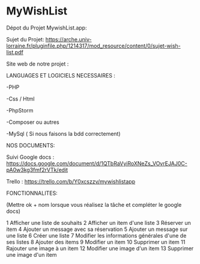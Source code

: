 # MyWishList



Dépot du Projet MywishList.app:

Sujet du Projet:
https://arche.univ-lorraine.fr/pluginfile.php/1214317/mod_resource/content/0/sujet-wish-list.pdf

Site web de notre projet :



LANGUAGES ET LOGICIELS NECESSAIRES :



-PHP

-Css / Html

-PhpStorm

-Composer ou autres

-MySql ( Si nous faisons la bdd correctement)



NOS DOCUMENTS:



Suivi Google docs : 
https://docs.google.com/document/d/1QTbRaVyiRoXNeZs_VOvrEJAJ0C-pA0w3kg3fmf2rVTk/edit

Trello : 
https://trello.com/b/Y0xcszzv/mywishlistapp




FONCTIONNALITES: 


(Mettre ok + nom lorsque vous réalisez la tâche et compléter le google docs)

1 Afficher une liste de souhaits
2 Afficher un item d'une liste
3 Réserver un item
4 Ajouter un message avec sa réservation
5 Ajouter un message sur une liste
6 Créer une liste
7 Modifier les informations générales d'une de ses listes
8 Ajouter des items
9 Modifier un item
10 Supprimer un item
11 Rajouter une image à un item
12 Modifier une image d'un item
13 Supprimer une image d'un item


